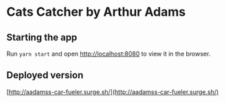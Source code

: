 # Cats Catcher by Arthur Adams

## Starting the app

Run `yarn start` and open [http://localhost:8080](http://localhost:8080) to view it in the browser.

## Deployed version

[http://aadamss-car-fueler.surge.sh/](http://aadamss-car-fueler.surge.sh/)
